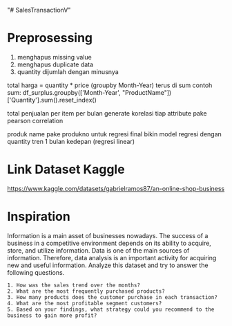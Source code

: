 "# SalesTransactionV" 
# Preprosessing
1. menghapus missing value
2. menghapus duplicate data
3. quantity dijumlah dengan minusnya

total harga = quantity * price (groupby Month-Year) terus di sum
contoh sum: df_surplus.groupby(['Month-Year', "ProductName"])['Quantity'].sum().reset_index()


total penjualan per item per bulan
generate korelasi tiap attribute pake pearson correlation

produk name pake produkno untuk regresi
final bikin model regresi dengan quantity
tren 1 bulan kedepan (regresi linear)


# Link Dataset Kaggle
https://www.kaggle.com/datasets/gabrielramos87/an-online-shop-business

# Inspiration

Information is a main asset of businesses nowadays. The success of a business in a competitive environment depends on its ability to acquire, store, and utilize information. Data is one of the main sources of information. Therefore, data analysis is an important activity for acquiring new and useful information. Analyze this dataset and try to answer the following questions.

    1. How was the sales trend over the months?
    2. What are the most frequently purchased products?
    3. How many products does the customer purchase in each transaction?
    4. What are the most profitable segment customers?
    5. Based on your findings, what strategy could you recommend to the business to gain more profit?


